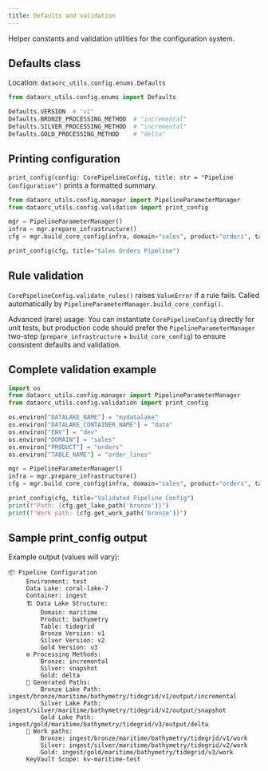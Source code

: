 ```yaml
---
title: Defaults and validation
---
```


Helper constants and validation utilities for the configuration system.

## Defaults class

Location: `dataorc_utils.config.enums.Defaults`

```python
from dataorc_utils.config.enums import Defaults

Defaults.VERSION  # "v1"
Defaults.BRONZE_PROCESSING_METHOD  # "incremental"
Defaults.SILVER_PROCESSING_METHOD  # "incremental"
Defaults.GOLD_PROCESSING_METHOD    # "delta"
```

## Printing configuration

`print_config(config: CorePipelineConfig, title: str = "Pipeline Configuration")` prints a formatted summary.

```python
from dataorc_utils.config.manager import PipelineParameterManager
from dataorc_utils.config.validation import print_config

mgr = PipelineParameterManager()
infra = mgr.prepare_infrastructure()
cfg = mgr.build_core_config(infra, domain="sales", product="orders", table_name="order_lines")

print_config(cfg, title="Sales Orders Pipeline")
```

## Rule validation

`CorePipelineConfig.validate_rules()` raises `ValueError` if a rule fails. Called automatically by `PipelineParameterManager.build_core_config()`.

Advanced (rare) usage: You can instantiate `CorePipelineConfig` directly for unit tests, but production code should prefer the `PipelineParameterManager` two-step (`prepare_infrastructure` + `build_core_config`) to ensure consistent defaults and validation.

## Complete validation example

```python
import os
from dataorc_utils.config.manager import PipelineParameterManager
from dataorc_utils.config.validation import print_config

os.environ["DATALAKE_NAME"] = "mydatalake"
os.environ["DATALAKE_CONTAINER_NAME"] = "data"
os.environ["ENV"] = "dev"
os.environ["DOMAIN"] = "sales"
os.environ["PRODUCT"] = "orders"
os.environ["TABLE_NAME"] = "order_lines"

mgr = PipelineParameterManager()
infra = mgr.prepare_infrastructure()
cfg = mgr.build_core_config(infra, domain="sales", product="orders", table_name="order_lines")

print_config(cfg, title="Validated Pipeline Config")
print(f"Path: {cfg.get_lake_path('bronze')}")
print(f"Work path: {cfg.get_work_path('bronze')}")
```

## Sample print_config output

Example output (values will vary):

```text
📦 Pipeline Configuration
     Environment: test
     Data Lake: coral-lake-7
     Container: ingest
     🏗️ Data Lake Structure:
         Domain: maritime
         Product: bathymetry
         Table: tidegrid
         Bronze Version: v1
         Silver Version: v2
         Gold Version: v3
     ⚙️ Processing Methods:
         Bronze: incremental
         Silver: snapshot
         Gold: delta
     📁 Generated Paths:
         Bronze Lake Path: ingest/bronze/maritime/bathymetry/tidegrid/v1/output/incremental
         Silver Lake Path: ingest/silver/maritime/bathymetry/tidegrid/v2/output/snapshot
         Gold Lake Path: ingest/gold/maritime/bathymetry/tidegrid/v3/output/delta
     📁 Work paths:
         Bronze: ingest/bronze/maritime/bathymetry/tidegrid/v1/work
         Silver: ingest/silver/maritime/bathymetry/tidegrid/v2/work
         Gold: ingest/gold/maritime/bathymetry/tidegrid/v3/work
     KeyVault Scope: kv-maritime-test
```

